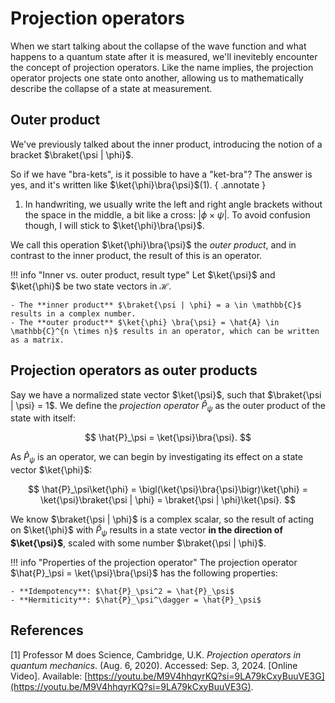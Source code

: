 # Projection operators
When we start talking about the collapse of the wave function and what happens to a quantum state after it is measured, we'll inevitebly encounter the concept of projection operators. Like the name implies, the projection operator projects one state onto another, allowing us to mathematically describe the collapse of a state at measurement.

## Outer product
We've previously talked about the inner product, introducing the notion of a bracket $\braket{\psi | \phi}$.

So if we have "bra-kets", is it possible to have a "ket-bra"? The answer is yes, and it's written like $\ket{\phi}\bra{\psi}$(1).
{ .annotate }

1.    In handwriting, we usually write the left and right angle brackets without the space in the middle, a bit like a cross: $|\phi \times \psi |$. To avoid confusion though, I will stick to $\ket{\phi}\bra{\psi}$.

We call this operation $\ket{\phi}\bra{\psi}$ the *outer product*, and in contrast to the inner product, the result of this is an operator.

!!! info "Inner vs. outer product, result type"
    Let $\ket{\psi}$ and $\ket{\phi}$ be two state vectors in $\mathcal{H}$.

    - The **inner product** $\braket{\psi | \phi} = a \in \mathbb{C}$ results in a complex number.
    - The **outer product** $\ket{\phi} \bra{\psi} = \hat{A} \in \mathbb{C}^{n \times n}$ results in an operator, which can be written as a matrix.

## Projection operators as outer products
Say we have a normalized state vector $\ket{\psi}$, such that $\braket{\psi | \psi} = 1$. We define the *projection operator* $\hat{P}_\psi$ as the outer product of the state with itself:

$$
\hat{P}_\psi = \ket{\psi}\bra{\psi}.
$$

As $\hat{P}_\psi$ is an operator, we can begin by investigating its effect on a state vector $\ket{\phi}$:

$$
\hat{P}_\psi\ket{\phi} = \bigl(\ket{\psi}\bra{\psi}\bigr)\ket{\phi} = \ket{\psi}\braket{\psi | \phi} = \braket{\psi | \phi}\ket{\psi}.
$$

We know $\braket{\psi | \phi}$ is a complex scalar, so the result of acting on $\ket{\phi}$ with $\hat{P}_\psi$ results in a state vector **in the direction of $\ket{\psi}$**, scaled with some number $\braket{\psi | \phi}$.

!!! info "Properties of the projection operator"
    The projection operator $\hat{P}_\psi = \ket{\psi}\bra{\psi}$ has the following properties:
    
    - **Idempotency**: $\hat{P}_\psi^2 = \hat{P}_\psi$
    - **Hermiticity**: $\hat{P}_\psi^\dagger = \hat{P}_\psi$

## References
<span id="prof-m-projection">[1]</span> Professor M does Science, Cambridge, U.K. *Projection operators in quantum mechanics*. (Aug. 6, 2020). Accessed: Sep. 3, 2024. [Online Video]. Available: [https://youtu.be/M9V4hhqyrKQ?si=9LA79kCxyBuuVE3G](https://youtu.be/M9V4hhqyrKQ?si=9LA79kCxyBuuVE3G).